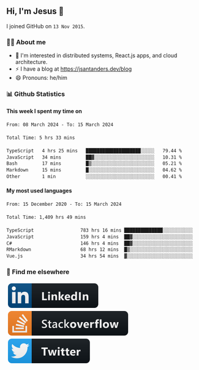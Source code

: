 ## Hi, I'm Jesus 👋

I joined GitHub on `13 Nov 2015`.

<!-- Talking about you -->

### 👨‍💻 About me

- 👦 I'm interested in distributed systems, React.js apps, and cloud architecture.
- ⚡️ I have a blog at <https://jsantanders.dev/blog>
- 😄 Pronouns: he/him

### 📊 Github Statistics

#### This week I spent my time on

<!--START_SECTION:weekly-->

```txt
From: 08 March 2024 - To: 15 March 2024

Total Time: 5 hrs 33 mins

TypeScript   4 hrs 25 mins   ████████████████████░░░░░   79.44 %
JavaScript   34 mins         ██▓░░░░░░░░░░░░░░░░░░░░░░   10.31 %
Bash         17 mins         █▒░░░░░░░░░░░░░░░░░░░░░░░   05.21 %
Markdown     15 mins         █░░░░░░░░░░░░░░░░░░░░░░░░   04.62 %
Other        1 min           ░░░░░░░░░░░░░░░░░░░░░░░░░   00.41 %
```

<!--END_SECTION:weekly-->

#### My most used languages

<!--START_SECTION:alltime-->

```txt
From: 15 December 2020 - To: 15 March 2024

Total Time: 1,409 hrs 49 mins

TypeScript                 783 hrs 16 mins ██████████████░░░░░░░░░░░   55.56 %
JavaScript                 159 hrs 4 mins  ██▓░░░░░░░░░░░░░░░░░░░░░░   11.28 %
C#                         146 hrs 4 mins  ██▓░░░░░░░░░░░░░░░░░░░░░░   10.36 %
RMarkdown                  68 hrs 12 mins  █▒░░░░░░░░░░░░░░░░░░░░░░░   04.84 %
Vue.js                     34 hrs 54 mins  ▓░░░░░░░░░░░░░░░░░░░░░░░░   02.48 %
```

<!--END_SECTION:alltime-->

### 📢 Find me elsewhere

<p>
  <a target="_blank" href="https://linkedin.com/in/jsantanders">
    <img src="https://github.com/jsantanders/jsantanders/blob/master/img/linkedin.svg" alt="LinkedIn" style="vertical-align:top; margin:4px">
  </a>
  
  <a target="_blank" href="https://stackoverflow.com/users/7318331/jesus-santander">
    <img src="https://github.com/jsantanders/jsantanders/blob/master/img/stackoverflow.svg" alt="StackOverflow" style="vertical-align:top; margin:4px">
  </a>
  
  <a target="_blank" href="http://twitter.com/jsantanders">
    <img src="https://github.com/jsantanders/jsantanders/blob/master/img/twitter.svg" alt="Twitter" style="vertical-align:top; margin:4px">
  </a>
</p>
